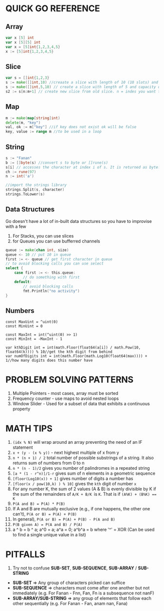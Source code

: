 QUICK GO REFERENCE
==================
## Array
```go
var x [5] int
var x [5][5] int
var x = [5]int{1,2,3,4,5}
x := [5]int{1,2,3,4,5}
```

## Slice
```go
var s = []int{1,2,3}
s := make([]int,10) //creaate a slice with length of 10 (10 slots) and each value is 0
s := make([]int,5,10) // create a slice with length of 5 and capacity of 10
s2 := s[n:m+1] // create new slice from old slice. n = indes you want to start from, m = index to end
```

## Map
```go
m := make(map[string]int)
delete(m, "key")
val, ok := m["key"] //if key does not exist ok will be false
key, value := range m //to be used in a loop
```
## String
```go
s := "Fanan"
b := []byte(s) //convert s to byte or []rune(s)
s[i] // accesses the character at index i of s. It is returned as byte.
ch := rune(97)
n := int('a')

//import the strings library
strings.Split(s, character)
strings.ToLower(s)
```

## Data Structures
Go doesn't have a lot of in-built data structures so you have to improvise with a few
1. For Stacks, you can use slices
2. for Queues you can use bufferred channels
```go
queue := make(chan int, size)
queue <- 10 // put 10 in queue
first := <- queue // get first character in queue
// to avoid blocking calls you can use select
select {
    case first := <- this.queue:
        // do something with first
    default:
        // avoid blocking calls
        fmt.Println("no activity")
}
```

## Numbers
```
const MaxUint = ^uint(0)
const MinUint = 0

const MaxInt = int(^uint(0) >> 1)
const MinInt = -MaxInt - 1

var kthDigit int = int(math.Floor(float64(a[i]) / math.Pow(10, float64(k)))) % 10//get the kth digit from behind
var numOfDigits int = int(math.Floor(math.Log10(float64(max)))) + 1//how many digits does this number have
```

PROBLEM SOLVING PATTERNS
===========================
1. Multiple Pointers - most cases, array must be sorted
2. Frequency counter - use maps to avoid nested loops
3. Window Slider - Used for a subset of data that exhibits a continuous property

MATH TIPS
============
1. `(idx % N)` will wrap around an array preventing the need of an IF statement
2. `x + (y - (x % y))` - next highest multiple of x from y
2. `n * (n + 1) / 2` total number of possible substrings of a string. It also returns sum of numbers from 0 to n
2. `n * (n - 1)/2` gives you number of palindromes in a repeated string
2. `[a * (1 - r^n)]/1-r` gives sum of n elements in a geometric sequence
2. `[floor(Log10(x)) + 1]` gives number of digits a number has
3. `[floor(x / pow(10,k) ) % 10]` gives the `kth` digit of number `x`
3. For any number K, the sum of 2 values (A & B) is evenly divisible by K if the sum of the remainders of `A/K + B/K `is `K`.
That is if `(A%K) + (B%K) == K`
3. `P(A and B) = P(A) * P(B)`
3. If A and B are mutually exclusive (e.g., if one happens, the other one can’t), `P(A or B) = P(A) + P(B)`
3. In general), `P(A or B) = P(A) + P(B) - P(A and B)`
3. `P(B given A) = P(A and B) / P(A)`
5. a ^ b = b ^ a; a^0 = a; a^a = 0; a^b^a = b where '^' = XOR (Can be used to find a single unique value in a list)

PITFALLS
===========
1. Try not to confuse **SUB-SET**, **SUB-SEQUENCE**, **SUB-ARRAY** / **SUB-STRING**
- **SUB-SET** => Any group of characters picked can suffice
- **SUB-SEQUENCE** => characters must come after one another but not immediately (e.g. For Fanan - Fnn, Fan, Fn is a subsequence not nanF)
- **SUB-ARRAY/SUB-STRING** => any group of elements that follow each other sequentially (e.g. For Fanan - Fan, anam nan, Fana)
